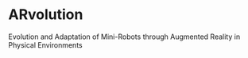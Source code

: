 # ARvolution
Evolution and Adaptation of Mini-Robots through Augmented Reality in Physical Environments
